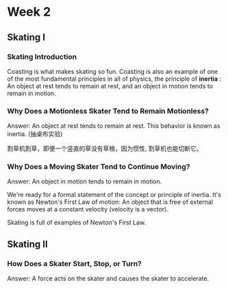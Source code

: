 

# Week 2

## Skating I

### Skating Introduction 

Coasting is what makes skating so fun.  Coasting is also an example of one of the most fundamental principles in all of physics, the principle of **inertia** : An object at rest tends to remain at rest,  and an object in motion tends to remain in motion.  


### Why Does a Motionless Skater Tend to Remain Motionless?

Answer: An object at rest tends to remain at rest.  This behavior is known as inertia. (抽桌布实验)

割草机割草，即便一个竖直的草没有草根，因为惯性, 割草机也能切断它。


### Why Does a Moving Skater Tend to Continue Moving?

Answer: An object in motion tends to remain in motion.

We're ready for a formal statement of the concept or principle of inertia. It's known as Newton's First Law of motion: An object that is free of external forces  moves at a constant velocity (velocity is a vector).

Skating is full of examples of Newton's First Law. 


## Skating II

### How Does a Skater Start, Stop, or Turn?

Answer: A force acts on the skater and causes the skater to accelerate. 



